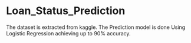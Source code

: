 # Loan_Status_Prediction
The dataset is extracted from kaggle. The Prediction model is done Using Logistic Regression achieving up to 90% accuracy.
